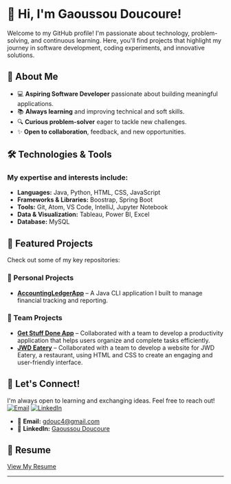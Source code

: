 # 👋 Hi, I'm Gaoussou Doucoure!  
Welcome to my GitHub profile! I'm passionate about technology, problem-solving, and continuous learning. Here, you'll find projects that highlight my journey in software development, coding experiments, and innovative solutions.

## 🚀 About Me  
- 💻 **Aspiring Software Developer** passionate about building meaningful applications.  
- 📚 **Always learning** and improving technical and soft skills.  
- 🔍 **Curious problem-solver** eager to tackle new challenges.  
- ✨ **Open to collaboration**, feedback, and new opportunities.  

## 🛠 Technologies & Tools  
### My expertise and interests include:  
- **Languages:** Java, Python, HTML, CSS, JavaScript  
- **Frameworks & Libraries:** Boostrap, Spring Boot
- **Tools:** Git, Atom, VS Code, IntelliJ, Jupyter Notebook
- **Data & Visualization:** Tableau, Power BI, Excel
- **Database:** MySQL  

## 📌 Featured Projects  
Check out some of my key repositories:  

### 🔹 Personal Projects  
- **[AccountingLedgerApp](https://github.com/GaoussouDoucoure/AccountingLedgerApp)** – A Java CLI application I built to manage financial tracking and reporting.

### 🔹 Team Projects  
- **[Get Stuff Done App](https://github.com/cristianboise/get-stuff-done-app)** – Collaborated with a team to develop a productivity application that helps users organize and complete tasks efficiently.
- **[JWD Eatery](https://github.com/SR-roy/JWD-Eatery)** – Collaborated with a team to develop a website for JWD Eatery, a restaurant, using HTML and CSS to create an engaging and user-friendly interface.

## 💬 Let's Connect!  
I'm always open to learning and exchanging ideas. Feel free to reach out! 
[![Email](https://img.shields.io/badge/EMAIL-blue?style=flat-square&logo=gmail)](mailto:gdouc4@gmail.com)
[![LinkedIn](https://img.shields.io/badge/LINKEDIN-blue?style=flat-square&logo=linkedin)](https://www.linkedin.com/in/gaoussou-doucoure/)

- 📧 **Email:** [gdouc4@gmail.com](mailto:gdouc4@gmail.com)  
- 💼 **LinkedIn:** [Gaoussou Doucoure](https://www.linkedin.com/in/gaoussou-doucoure/)  

## 📄 Resume
[View My Resume](#)

---
